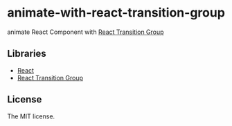 # animate-with-react-transition-group

animate React Component with [React Transition Group](https://reactcommunity.org/react-transition-group/)

## Libraries

- [React](https://reactjs.org/)
- [React Transition Group](https://reactcommunity.org/react-transition-group/)

## License

The MIT license.
